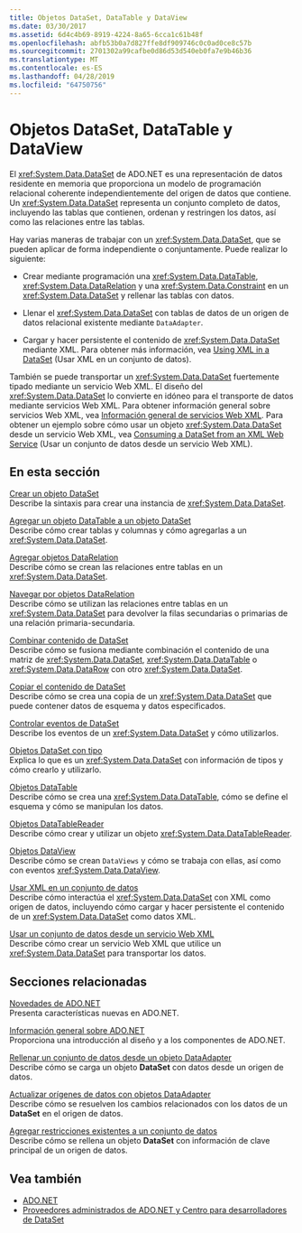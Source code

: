 ```yaml
---
title: Objetos DataSet, DataTable y DataView
ms.date: 03/30/2017
ms.assetid: 6d4c4b69-8919-4224-8a65-6cca1c61b48f
ms.openlocfilehash: abfb53b0a7d827ffe8df909746c0c0ad0ce8c57b
ms.sourcegitcommit: 2701302a99cafbe0d86d53d540eb0fa7e9b46b36
ms.translationtype: MT
ms.contentlocale: es-ES
ms.lasthandoff: 04/28/2019
ms.locfileid: "64750756"
---
```

# <a name="datasets-datatables-and-dataviews"></a>Objetos DataSet, DataTable y DataView
El <xref:System.Data.DataSet> de ADO.NET es una representación de datos residente en memoria que proporciona un modelo de programación relacional coherente independientemente del origen de datos que contiene. Un <xref:System.Data.DataSet> representa un conjunto completo de datos, incluyendo las tablas que contienen, ordenan y restringen los datos, así como las relaciones entre las tablas.  
  
 Hay varias maneras de trabajar con un <xref:System.Data.DataSet>, que se pueden aplicar de forma independiente o conjuntamente. Puede realizar lo siguiente:  
  
- Crear mediante programación una <xref:System.Data.DataTable>, <xref:System.Data.DataRelation> y una <xref:System.Data.Constraint> en un <xref:System.Data.DataSet> y rellenar las tablas con datos.  
  
- Llenar el <xref:System.Data.DataSet> con tablas de datos de un origen de datos relacional existente mediante `DataAdapter`.  
  
- Cargar y hacer persistente el contenido de <xref:System.Data.DataSet> mediante XML. Para obtener más información, vea [Using XML in a DataSet](../../../../../docs/framework/data/adonet/dataset-datatable-dataview/using-xml-in-a-dataset.md) (Usar XML en un conjunto de datos).  
  
 También se puede transportar un <xref:System.Data.DataSet> fuertemente tipado mediante un servicio Web XML. El diseño del <xref:System.Data.DataSet> lo convierte en idóneo para el transporte de datos mediante servicios Web XML. Para obtener información general sobre servicios Web XML, vea [Información general de servicios Web XML](https://docs.microsoft.com/previous-versions/dotnet/netframework-4.0/w9fdtx28(v=vs.100)). Para obtener un ejemplo sobre cómo usar un objeto <xref:System.Data.DataSet> desde un servicio Web XML, vea [Consuming a DataSet from an XML Web Service](../../../../../docs/framework/data/adonet/dataset-datatable-dataview/consuming-a-dataset-from-an-xml-web-service.md) (Usar un conjunto de datos desde un servicio Web XML).  
  
## <a name="in-this-section"></a>En esta sección  
 [Crear un objeto DataSet](../../../../../docs/framework/data/adonet/dataset-datatable-dataview/creating-a-dataset.md)  
 Describe la sintaxis para crear una instancia de <xref:System.Data.DataSet>.  
  
 [Agregar un objeto DataTable a un objeto DataSet](../../../../../docs/framework/data/adonet/dataset-datatable-dataview/adding-a-datatable-to-a-dataset.md)  
 Describe cómo crear tablas y columnas y cómo agregarlas a un <xref:System.Data.DataSet>.  
  
 [Agregar objetos DataRelation](../../../../../docs/framework/data/adonet/dataset-datatable-dataview/adding-datarelations.md)  
 Describe cómo se crean las relaciones entre tablas en un <xref:System.Data.DataSet>.  
  
 [Navegar por objetos DataRelation](../../../../../docs/framework/data/adonet/dataset-datatable-dataview/navigating-datarelations.md)  
 Describe cómo se utilizan las relaciones entre tablas en un <xref:System.Data.DataSet> para devolver la filas secundarias o primarias de una relación primaria-secundaria.  
  
 [Combinar contenido de DataSet](../../../../../docs/framework/data/adonet/dataset-datatable-dataview/merging-dataset-contents.md)  
 Describe cómo se fusiona mediante combinación el contenido de una matriz de <xref:System.Data.DataSet>, <xref:System.Data.DataTable> o <xref:System.Data.DataRow> con otro <xref:System.Data.DataSet>.  
  
 [Copiar el contenido de DataSet](../../../../../docs/framework/data/adonet/dataset-datatable-dataview/copying-dataset-contents.md)  
 Describe cómo se crea una copia de un <xref:System.Data.DataSet> que puede contener datos de esquema y datos especificados.  
  
 [Controlar eventos de DataSet](../../../../../docs/framework/data/adonet/dataset-datatable-dataview/handling-dataset-events.md)  
 Describe los eventos de un <xref:System.Data.DataSet> y cómo utilizarlos.  
  
 [Objetos DataSet con tipo](../../../../../docs/framework/data/adonet/dataset-datatable-dataview/typed-datasets.md)  
 Explica lo que es un <xref:System.Data.DataSet> con información de tipos y cómo crearlo y utilizarlo.  
  
 [Objetos DataTable](../../../../../docs/framework/data/adonet/dataset-datatable-dataview/datatables.md)  
 Describe cómo se crea una <xref:System.Data.DataTable>, cómo se define el esquema y cómo se manipulan los datos.  
  
 [Objetos DataTableReader](../../../../../docs/framework/data/adonet/dataset-datatable-dataview/datatablereaders.md)  
 Describe cómo crear y utilizar un objeto <xref:System.Data.DataTableReader>.  
  
 [Objetos DataView](../../../../../docs/framework/data/adonet/dataset-datatable-dataview/dataviews.md)  
 Describe cómo se crean `DataViews` y cómo se trabaja con ellas, así como con eventos <xref:System.Data.DataView>.  
  
 [Usar XML en un conjunto de datos](../../../../../docs/framework/data/adonet/dataset-datatable-dataview/using-xml-in-a-dataset.md)  
 Describe cómo interactúa el <xref:System.Data.DataSet> con XML como origen de datos, incluyendo cómo cargar y hacer persistente el contenido de un <xref:System.Data.DataSet> como datos XML.  
  
 [Usar un conjunto de datos desde un servicio Web XML](../../../../../docs/framework/data/adonet/dataset-datatable-dataview/consuming-a-dataset-from-an-xml-web-service.md)  
 Describe cómo crear un servicio Web XML que utilice un <xref:System.Data.DataSet> para transportar los datos.  
  
## <a name="related-sections"></a>Secciones relacionadas  
 [Novedades de ADO.NET](../../../../../docs/framework/data/adonet/whats-new.md)  
 Presenta características nuevas en ADO.NET.  
  
 [Información general sobre ADO.NET](../../../../../docs/framework/data/adonet/ado-net-overview.md)  
 Proporciona una introducción al diseño y a los componentes de ADO.NET.  
  
 [Rellenar un conjunto de datos desde un objeto DataAdapter](../../../../../docs/framework/data/adonet/populating-a-dataset-from-a-dataadapter.md)  
 Describe cómo se carga un objeto **DataSet** con datos desde un origen de datos.  
  
 [Actualizar orígenes de datos con objetos DataAdapter](../../../../../docs/framework/data/adonet/updating-data-sources-with-dataadapters.md)  
 Describe cómo se resuelven los cambios relacionados con los datos de un **DataSet** en el origen de datos.  
  
 [Agregar restricciones existentes a un conjunto de datos](../../../../../docs/framework/data/adonet/adding-existing-constraints-to-a-dataset.md)  
 Describe cómo se rellena un objeto **DataSet** con información de clave principal de un origen de datos.  
  
## <a name="see-also"></a>Vea también

- [ADO.NET](../../../../../docs/framework/data/adonet/index.md)
- [Proveedores administrados de ADO.NET y Centro para desarrolladores de DataSet](https://go.microsoft.com/fwlink/?LinkId=217917)

